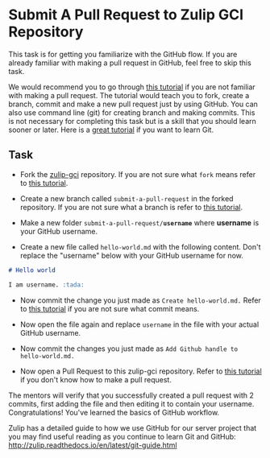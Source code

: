 # Submit A Pull Request to Zulip GCI Repository

This task is for getting you familiarize with the GitHub flow.  If you
are already familiar with making a pull request in GitHub, feel free
to skip this task.

We would recommend you to go through
[this tutorial](https://guides.github.com/activities/hello-world/) if
you are not familiar with making a pull request. The tutorial would
teach you to fork, create a branch, commit and make a new pull request
just by using GitHub. You can also use command line (git) for creating
branch and making commits. This is not necessary for completing this
task but is a skill that you should learn sooner or later. Here is a
[great tutorial](https://try.github.io) if you want to learn Git.

## Task

* Fork the [zulip-gci](https://github.com/zulip/zulip-gci) repository.
If you are not sure what `fork` means refer to [this tutorial](https://guides.github.com/activities/forking/#fork).

* Create a new branch called `submit-a-pull-request` in the forked repository.
If you are not sure what a branch is refer to [this tutorial](https://guides.github.com/activities/hello-world/#branch).

* Make a new folder `submit-a-pull-request/`**`username`** where **username** is your GitHub username.

* Create a new file called `hello-world.md` with the following
content. Don't replace the "username" below with your GitHub username
for now.

```markdown
# Hello world

I am username. :tada:
```

* Now commit the change you just made as `Create hello-world.md.`
Refer to
[this tutorial](https://guides.github.com/activities/hello-world/#commit)
if you are not sure what commit means.

* Now open the file again and replace `username` in the file with your
  actual GitHub username.

* Now commit the changes you just made as `Add Github handle to hello-world.md.`

* Now open a Pull Request to this zulip-gci repository. Refer to
[this tutorial](https://guides.github.com/activities/hello-world/#pr)
if you don't know how to make a pull request.

The mentors will verify that you successfully created a pull request
with 2 commits, first adding the file and then editing it to contain
your username.  Congratulations!  You've learned the basics of GitHub
workflow.

Zulip has a detailed guide to how we use GitHub for our server project
that you may find useful reading as you continue to learn Git and
GitHub: http://zulip.readthedocs.io/en/latest/git-guide.html
